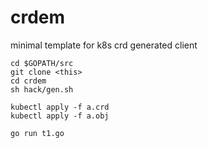 # crdem
minimal template for k8s crd generated client

```
cd $GOPATH/src
git clone <this>
cd crdem
sh hack/gen.sh

kubectl apply -f a.crd
kubectl apply -f a.obj

go run t1.go
```
